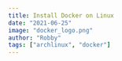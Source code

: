 ```yaml
---
title: Install Docker on Linux
date: "2021-06-25"
image: "docker_logo.png"
author: "Robby"
tags: ["archlinux", "docker"]
---
```


<!---->
<!-- ## Install using your package manager -->
<!---->
<!-- Here are some popular examples. -->
<!---->
<!-- - Ubuntu, Debian, CentOS, Fedora: -->
<!---->
<!-- [install link](https://docs.docker.com/engine/install/) -->
<!---->
<!-- - Arch: -->
<!--   ``` -->
<!--   sudo pacman -S docker -->
<!--   ``` -->
<!---->
<!-- - Gentoo: -->
<!---->
<!-- [install link](https://wiki.gentoo.org/wiki/Docker) -->
<!---->
<!-- ## Add user to docker group -->
<!---->
<!-- ``` -->
<!-- sudo usermod -a -G docker $USER -->
<!-- ``` -->
<!---->
<!-- **NOTE** This can be dangerous, anyone added to the docker group is root equivalent because they can use the docker run --privileged command to start containers with root privileges. [Archwiki](https://wiki.archlinux.org/title/Docker) -->
<!---->
<!-- ## Logout -->
<!---->
<!-- You will need to logout for the group to update for the user -->
<!---->
<!-- After logging back in run `groups` and you should see the `docker` group has been added to your user -->
<!---->
<!-- ## Start and enable the docker service -->
<!---->
<!-- starting the service will activate it for your current session -->
<!---->
<!-- enabling the service will activate for all future sessions -->
<!---->
<!-- **NOTE** The service will be automatically enabled for Ubuntu and Debian -->
<!---->
<!-- ``` -->
<!-- sudo systemctl enable docker.service -->
<!-- ``` -->
<!---->
<!-- You can use the following to check that the service is enabled: -->
<!---->
<!-- ``` -->
<!-- systemctl list-unit-files --state=enabled -->
<!-- ``` -->
<!---->
<!-- ## Testing your installation -->
<!---->
<!-- Run `docker info` to confirm the docker service is running -->
<!---->
<!-- ## Images to get you started -->
<!---->
<!-- Here are some examples of what you can do with docker: -->
<!---->
<!-- ``` -->
<!-- docker run -it python -->
<!---->
<!-- docker run -d -p 27017-27019:27017-27019 --name mongodb mongo -->
<!---->
<!-- docker run -it ubuntu # run cat /etc/os-release  -->
<!-- ``` -->
